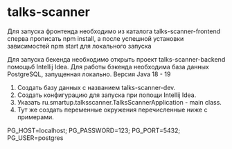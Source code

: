 # talks-scanner
Для запуска фронтенда необходимо из каталога talks-scanner-frontend  сперва прописать npm install,
а после успешной установки зависимостей npm start для локального запуска

Для запуска бекенда необходимо открыть проект talks-scanner-backend помощьб
Intellij Idea. Для работы бэкенда необходима база данных PostgreSQL, запущенная локально.
Версия Java 18 - 19

1. Создать базу данных с названием talks-scanner-dev.
2. Создать конфигурацию для запуска при попощи Intellij Idea.
3. Указать ru.smartup.talksscanner.TalksScannerApplication - main class.
4. Тут же создать переменные окружения перечисленные ниже с примерами.

PG_HOST=localhost;
PG_PASSWORD=123;
PG_PORT=5432;
PG_USER=postgres
